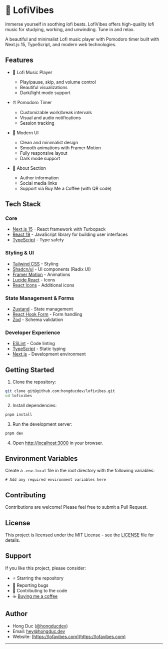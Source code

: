 # 🌿 LofiVibes

Immerse yourself in soothing lofi beats. LofiVibes offers high-quality lofi music for studying, working, and unwinding. Tune in and relax.

A beautiful and minimalist Lofi music player with Pomodoro timer built with Next.js 15, TypeScript, and modern web technologies.

## Features

-   🎵 Lofi Music Player

    -   Play/pause, skip, and volume control
    -   Beautiful visualizations
    -   Dark/light mode support

-   ⏰ Pomodoro Timer

    -   Customizable work/break intervals
    -   Visual and audio notifications
    -   Session tracking

-   🎨 Modern UI

    -   Clean and minimalist design
    -   Smooth animations with Framer Motion
    -   Fully responsive layout
    -   Dark mode support

-   👤 About Section
    -   Author information
    -   Social media links
    -   Support via Buy Me a Coffee (with QR code)

## Tech Stack

### Core

-   [Next.js 15](https://nextjs.org/) - React framework with Turbopack
-   [React 19](https://react.dev/) - JavaScript library for building user interfaces
-   [TypeScript](https://www.typescriptlang.org/) - Type safety

### Styling & UI

-   [Tailwind CSS](https://tailwindcss.com/) - Styling
-   [Shadcn/ui](https://ui.shadcn.com/) - UI components (Radix UI)
-   [Framer Motion](https://www.framer.com/motion/) - Animations
-   [Lucide React](https://lucide.dev/) - Icons
-   [React Icons](https://react-icons.github.io/react-icons/) - Additional icons

### State Management & Forms

-   [Zustand](https://zustand-demo.pmnd.rs/) - State management
-   [React Hook Form](https://react-hook-form.com/) - Form handling
-   [Zod](https://zod.dev/) - Schema validation

### Developer Experience

-   [ESLint](https://eslint.org/) - Code linting
-   [TypeScript](https://www.typescriptlang.org/) - Static typing
-   [Next.js](https://nextjs.org/) - Development environment

## Getting Started

1. Clone the repository:

```bash
git clone git@github.com:hongducdev/lofivibes.git
cd lofivibes
```

2. Install dependencies:

```bash
pnpm install
```

3. Run the development server:

```bash
pnpm dev
```

4. Open [http://localhost:3000](http://localhost:3000) in your browser.

## Environment Variables

Create a `.env.local` file in the root directory with the following variables:

```env
# Add any required environment variables here
```

## Contributing

Contributions are welcome! Please feel free to submit a Pull Request.

## License

This project is licensed under the MIT License - see the [LICENSE](LICENSE) file for details.

## Support

If you like this project, please consider:

-   ⭐ Starring the repository
-   🐛 Reporting bugs
-   🤝 Contributing to the code
-   ☕ [Buying me a coffee](https://buymeacoffee.com/hongducdev)

## Author

-   Hong Duc ([@hongducdev](https://github.com/hongducdev))
-   Email: hey@hongduc.dev
-   Website: [https://lofavibes.com](https://lofavibes.com)

---
